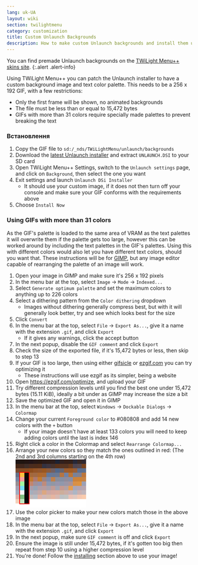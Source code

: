 ```yaml
---
lang: uk-UA
layout: wiki
section: twilightmenu
category: customization
title: Custom Unlaunch Backgrounds
description: How to make custom Unlaunch backgrounds and install them using TWiLight Menu++
---
```


You can find premade Unlaunch backgrounds on the [TWiLight Menu++ skins site](https://skins.ds-homebrew.com/unlaunch/).
{:.alert .alert-info}

Using TWiLight Menu++ you can patch the Unlaunch installer to have a custom background image and text color palette. This needs to be a 256 x 192 GIF, with a few restrictions:
- Only the first frame will be shown, no animated backgrounds
- The file must be less than or equal to 15,472 bytes
- GIFs with more than 31 colors require specially made palettes to prevent breaking the text

### Встановлення
1. Copy the GIF file to `sd:/_nds/TWiLightMenu/unlaunch/backgrounds`
1. Download the [latest Unlaunch installer](https://problemkaputt.de/unlaunch.zip) and extract `UNLAUNCH.DSI` to your SD card
1. Open TWiLight Menu++ Settings, switch to the `Unlaunch settings` page, and click on `Background`, then select the one you want
1. Exit settings and launch `Unlaunch DSi Installer`
    - It should use your custom image, if it does not then turn off your console and make sure your GIF conforms with the requirements above
1. Choose `Install Now`

### Using GIFs with more than 31 colors
As the GIF's palette is loaded to the same area of VRAM as the text palettes it will overwrite them if the palette gets too large, however this can be worked around by including the text palettes in the GIF's palettes. Using this with different colors would also let you have different text colors, should you want that. These instructions will be for [GIMP](https://gimp.org), but any image editor capable of rearranging the palette of an image will work.
1. Open your image in GIMP and make sure it's 256 x 192 pixels
1. In the menu bar at the top, select `Image` -> `Mode` -> `Indexed...`
1. Select `Generate optimum palette` and set the maximum colors to anything up to 226 colors
1. Select a dithering pattern from the `Color dithering` dropdown
    - Images without dithering generally compress best, but with it will generally look better, try and see which looks best for the size
1. Click `Convert`
1. In the menu bar at the top, select `File` -> `Export As...`, give it a name with the extension `.gif`, and click `Export`
    - If it gives any warnings, click the accept button
1. In the next popup, disable the `GIF comment` and click `Export`
1. Check the size of the exported file, if it's 15,472 bytes or less, then skip to step 13
1. If your GIF is too large, then using either [gifsicle](http://www.lcdf.org/gifsicle/) or [ezgif.com](https://ezgif.com/optimize) you can try optimizing it
    - These instructions will use ezgif as its simpler, being a website
1. Open https://ezgif.com/optimize, and upload your GIF
1. Try different compression levels until you find the best one under 15,472 bytes (15.11 KiB), ideally a bit under as GIMP may increase the size a bit
1. Save the optimized GIF and open it in GIMP
1. In the menu bar at the top, select `Windows` -> `Dockable Dialogs` -> `Colormap`
1. Change your current `Foreground color` to #080808 and add 14 new colors with the `+` button
    - If your image doesn't have at least 133 colors you will need to keep adding colors until the last is index 146
1. Right click a color in the Colormap and select `Rearrange Colormap...`
1. Arrange your new colors so they match the ones outlined in red: (The 2nd and 3rd columns starting on the 4th row)<br> ![Palette with correct text colors](/assets/images/custom-unlaunch-bg/unlaunch-palette.png)
1. Use the color picker to make your new colors match those in the above image
1. In the menu bar at the top, select `File` -> `Export As...`, give it a name with the extension `.gif`, and click `Export`
1. In the next popup, make sure `GIF comment` is off and click `Export`
1. Ensure the image is still under 15,472 bytes, if it's gotten too big then repeat from step 10 using a higher compression level
1. You're done! Follow the [installing](#installing) section above to use your image!
